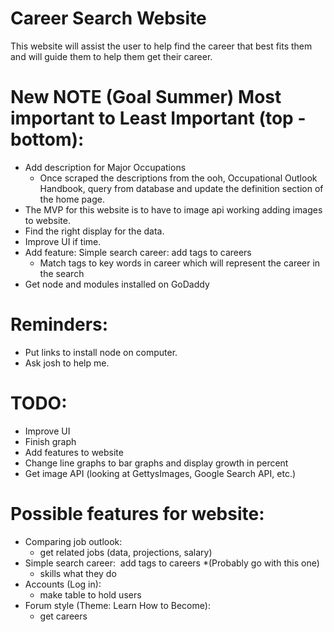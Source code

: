 # Career Search Website
This website will assist the user to help find the career that best fits them and will guide them to help them get their career.
# New NOTE (Goal Summer) Most important to Least Important (top - bottom):
- Add description for Major Occupations
  - Once scraped the descriptions from the ooh, Occupational Outlook Handbook, query from database and update the definition section of the home page.
- The MVP for this website is to have to image api working adding images to website. 
- Find the right display for the data.
- Improve UI if time.
- Add feature: Simple search career: add tags to careers
  - Match tags to key words in career which will represent the career in the search
- Get node and modules installed on GoDaddy
# Reminders:
- Put links to install node on computer.
- Ask josh to help me.
# TODO:
- Improve UI
- Finish graph
- Add features to website
- Change line graphs to bar graphs and display growth in percent 
- Get image API (looking at GettysImages, Google Search API, etc.)
# Possible features for website:
- Comparing job outlook:
  - get related jobs (data, projections, salary)
- Simple search career: 	add tags to careers *(Probably go with this one)
  - skills what they do
- Accounts (Log in):
  - make table to hold users
- Forum style (Theme: Learn How to Become):
  - get careers 